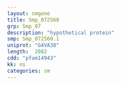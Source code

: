 ```yaml
---
layout: smgene
title: Smp_072560
grp: Smp_07
description: "hypothetical protein"
smp: Smp_072560.1
uniprot: "G4VA38"
length:  2082
cdd: "pfam14943"
kk: ns
categories: sm
---
```

